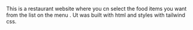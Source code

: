 This is a restaurant website where you cn select the food items you want from the list on the menu .
Ut was built with html and styles with tailwind css.
